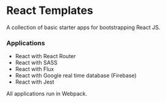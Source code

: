 # React Templates
A collection of basic starter apps for bootstrapping React JS.
### Applications

+ React with React Router
+ React with SASS
+ React with Flux
+ React with Google real time database (Firebase)
+ React with Jest

All applications run in Webpack.


